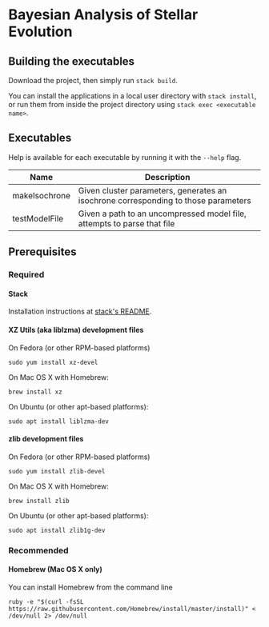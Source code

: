# Bayesian Analysis of Stellar Evolution
## Building the executables

Download the project, then simply run `stack build`.

You can install the applications in a local user directory with `stack install`, or run them from inside the project directory using `stack exec <executable name>`.

## Executables

Help is available for each executable by running it with the `--help` flag.

|Name|Description|
|-|-|
|makeIsochrone|Given cluster parameters, generates an isochrone corresponding to those parameters|
|testModelFile|Given a path to an uncompressed model file, attempts to parse that file|

## Prerequisites
### Required
#### Stack

Installation instructions at [stack's README](https://docs.haskellstack.org/en/stable/README/).

#### XZ Utils (aka liblzma) development files

On Fedora (or other RPM-based platforms)

```
sudo yum install xz-devel
```

On Mac OS X with Homebrew:

```
brew install xz
```

On Ubuntu (or other apt-based platforms):

```
sudo apt install liblzma-dev
```

#### zlib development files

On Fedora (or other RPM-based platforms)

```
sudo yum install zlib-devel
```

On Mac OS X with Homebrew:

```
brew install zlib
```

On Ubuntu (or other apt-based platforms):

```
sudo apt install zlib1g-dev
```

### Recommended
#### Homebrew (Mac OS X only)

You can install Homebrew from the command line 

```
ruby -e "$(curl -fsSL https://raw.githubusercontent.com/Homebrew/install/master/install)" < /dev/null 2> /dev/null
```
